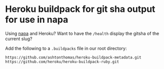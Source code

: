 # Heroku buildpack for git sha output for use in napa

Using [napa](https://github.com/bellycard/napa) and Heroku? Want to have the `/health`
display the gitsha of the current slug?

Add the following to a `.buildpacks` file in our root directory:

```
https://github.com/ashtonthomas/heroku-buildpack-metadata.git
https://github.com/heroku/heroku-buildpack-ruby.git
```

